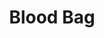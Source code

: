 ---
ep: 045
title: "Blood Bag"
imglink: "https://live.staticflickr.com/65535/50983024307_80186f5ab7_o.jpg"
thumbnail: "https://live.staticflickr.com/65535/50983024307_05bdb221e3_q.jpg"
alt: "An antique victorian syringe filled with small flies, and surrounded with more flies followed by light curved lines indicating flying movement."
name: "TomahawkKidArt"
---